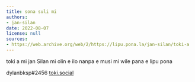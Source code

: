 ```yaml
---
title: sona suli mi
authors:
- jan-silan
date: 2022-08-07
license: null
sources:
- https://web.archive.org/web/2/https://lipu.pona.la/jan-silan/toki-a
---
```


toki a
mi jan Silan
mi olin e ilo nanpa e musi
mi wile pana e lipu pona

dylanbksp#2456
<a href="https://toki.social/web/accounts/108779535039897242">toki.social</a>
